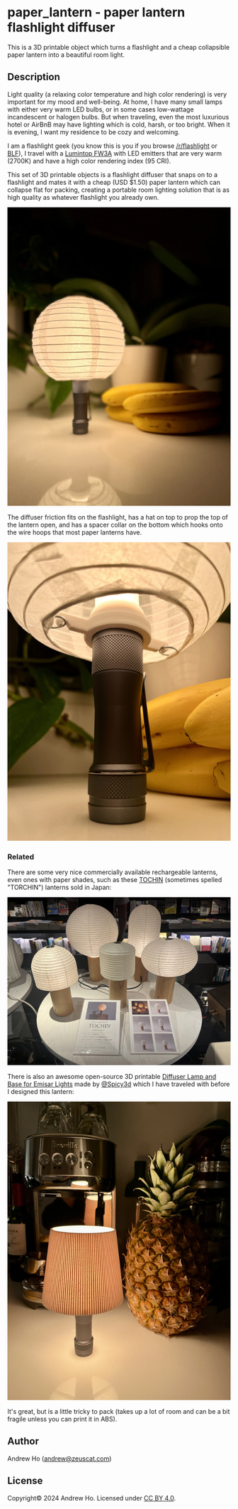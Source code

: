 paper_lantern - paper lantern flashlight diffuser
=================================================

This is a 3D printable object which turns a flashlight and a cheap collapsible
paper lantern into a beautiful room light.

Description
-----------

Light quality (a relaxing color temperature and high color rendering) is very
important for my mood and well-being. At home, I have many small lamps with
either very warm LED bulbs, or in some cases low-wattage incandescent or
halogen bulbs. But when traveling, even the most luxurious hotel or AirBnB
may have lighting which is cold, harsh, or too bright. When it is evening,
I want my residence to be cozy and welcoming.

I am a flashlight geek (you know this is you if you browse
[/r/flashlight](https://www.reddit.com/r/flashlight) or
[BLF](https://budgetlightforum.com/)), I travel with a
[Lumintop FW3A](https://lumintop.com/product/fw3a/) with LED emitters that are
very warm (2700K) and have a high color rendering index (95 CRI).

This set of 3D printable objects is a flashlight diffuser that snaps on to a
flashlight and mates it with a cheap (USD $1.50) paper lantern which can
collapse flat for packing, creating a portable room lighting solution that
is as high quality as whatever flashlight you already own.

![Paper flashlight lantern on kitchen counter](images/paper_lantern.jpg)

The diffuser friction fits on the flashlight, has a hat on top to prop the top
of the lantern open, and has a spacer collar on the bottom which hooks onto
the wire hoops that most paper lanterns have.

![Bottom detail showing paper lantern struts](images/struts_closeup.jpg)

### Related

There are some very nice commercially available rechargeable lanterns, even
ones with paper shades, such as these
[TOCHIN](https://www.instagram.com/torchin__/) (sometimes spelled "TORCHIN")
lanterns sold in Japan:

![TOCHIN lanterns on display in Japanese store](images/tochin_lanterns.jpg)

There is also an awesome open-source 3D printable
[Diffuser Lamp and Base for Emisar Lights](https://www.printables.com/model/836266-diffuser-lamp-and-base-for-emisar-lights)
made by [@Spicy3d](https://spicy3dprints.com/) which I have traveled with
before I designed this lantern:

![Spicy3d designed one piece diffuser lampshade](images/spicy3d_lampshade.jpg)

It's great, but is a little tricky to pack (takes up a lot of room and can be
a bit fragile unless you can print it in ABS).

Author
------

Andrew Ho (<andrew@zeuscat.com>)

License
-------

Copyright© 2024 Andrew Ho.
Licensed under
[CC BY 4.0](https://creativecommons.org/licenses/by/4.0/).
